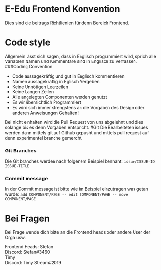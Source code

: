 # E-Edu Frontend Konvention
Dies sind die beitrags Richtlienien für denn Bereich Frontend.
# Code style
Allgemein lässt sich sagen, dass in Englisch programmiert wird, sprich alle Variablen Namen und Kommentare sind in Englisch zu verfassen.<br>
###Coding Convention
- Code aussagekräftig und gut in Englisch kommentieren
- Namen aussagekräftig in Eglisch Vergeben
- Keine Unnötigen Leerzeilen
- Keine Langen Zeilen
- Alle angelegten Componenten werden genutzt
- Es wir übersichtlich Programmiert
- Es wird sich immer strengstens an die Vorgaben des Design oder anderen Anweisungen Gehalten!

Bei nicht einhalten wird die Pull Request von uns abgelehnt und dies solange bis es denn Vorgaben entspricht.
#Git
Die Bearbeiteten issues werden dann mittels git auf Github gepusht und mittels pull request auf denn experimentel branche gemercht.
### Git Branches
Die Git branches werden nach folgenem Beispiel bennant: ```issue/ISSUE-ID ISSUE-TITLE```<br>
### Commit message
In der Commit message ist bitte wie im Beispiel einzutragen was getan wurde: ```add COMPONENT/PAGE -- edit COMPONENT/PAGE -- move COMPONENT/PAGE```<br/>
# Bei Fragen
Bei Frage wende dich bitte an die Frontend heads oder andere User der Orga usw.

Frontend Heads:
Stefan<br>
Discord: Stefan#3460<br/>
Timy<br/>
Discord: Timy Stream#2019




